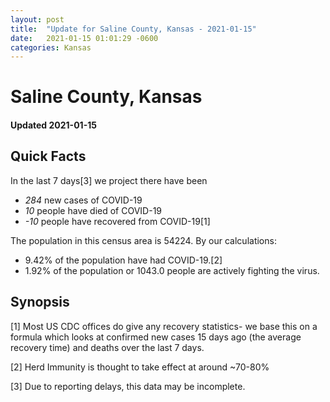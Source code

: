 ```yaml
---
layout: post
title:  "Update for Saline County, Kansas - 2021-01-15"
date:   2021-01-15 01:01:29 -0600
categories: Kansas
---
```


# Saline County, Kansas
#### Updated 2021-01-15

## Quick Facts

In the last 7 days[3] we project there have been
- *284* new cases of COVID-19
- *10* people have died of COVID-19
- *-10* people have recovered from COVID-19[1]

The population in this census area is 54224. By our calculations:
- 9.42% of the population have had COVID-19.[2]
- 1.92% of the population or 1043.0 people are actively fighting the virus.

## Synopsis




[1] Most US CDC offices do give any recovery statistics- we base this on a formula which looks at confirmed new cases
15 days ago (the average recovery time) and deaths over the last 7 days.

[2] Herd Immunity is thought to take effect at around ~70-80%

[3] Due to reporting delays, this data may be incomplete.
 
    